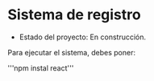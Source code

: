 <h1>Sistema de registro</h1> 

- Estado del proyecto: En construcción.

Para ejecutar el sistema, debes poner:

'''npm instal react'''
